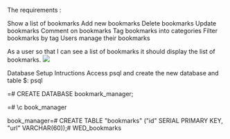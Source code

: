 
The requirements :

Show a list of bookmarks
Add new bookmarks
Delete bookmarks
Update bookmarks
Comment on bookmarks
Tag bookmarks into categories
Filter bookmarks by tag
Users manage their bookmarks

As a user
so that I can see a list of bookmarks
it should display the list of bookmarks.
<img src="Screenshot 2019-02-25 at 14.20.42.png">


Database Setup Intructions
Access psql and create the new database and table
$: psql

=# CREATE DATABASE bookmark_manager;

=# \c book_manager

book_manager=# CREATE TABLE "bookmarks" ("id" SERIAL PRIMARY KEY, "url" VARCHAR(60));# WED_bookmarks
